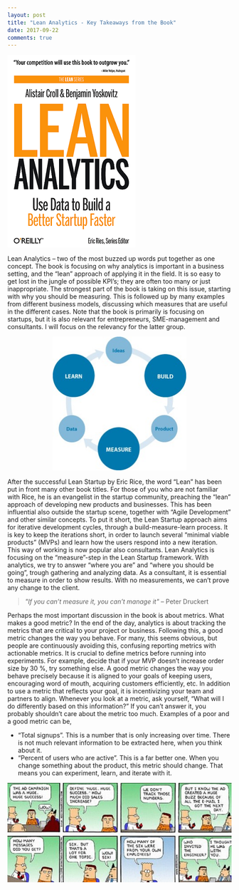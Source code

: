 ```yaml
---
layout: post
title: "Lean Analytics - Key Takeaways from the Book"
date: 2017-09-22
comments: true
---
```



![center](/figs/lean-analytics/book-cover-full_2.png)


Lean Analytics – two of the most buzzed up words put together as one concept. The book is focusing on why analytics is 
important in a business setting, and the “lean” approach of applying it in the field. It is so easy to get lost in the jungle 
of possible KPI’s; they are often too many or just inappropriate. The strongest part of the book is taking on this issue, 
starting with why you should be measuring. This is followed up by many examples from different business models, discussing 
which measures that are useful in the different cases. Note that the book is primarily is focusing on startups, but it is 
also relevant for entrepreneurs, SME-management and consultants. I will focus on the relevancy for the latter group.


<p align="center">
  <img width="300" height="300" src="/figs/lean-analytics/lean_circle.jpg">
</p>




After the successful Lean Startup by Eric Rice, the word “Lean” has been put 
in front many other book titles. For those of you who are not familiar with Rice, he is an
evangelist in the startup community, preaching the “lean” approach of developing new products 
and businesses. This has been influential also outside the startup scene, together with 
“Agile Development” and other similar concepts. To put it short, the Lean Startup approach 
aims for iterative development cycles, through a build-measure-learn process. It is key to 
keep the iterations short, in order to launch several “minimal viable products” (MVPs) and 
learn how the users respond into a new iteration. This way of working is now popular also consultants. 
Lean Analytics is focusing on the “measure”-step in the Lean Startup framework. With analytics, 
we try to answer “where you are” and “where you should be going”, trough gathering and analyzing data. 
As a consultant, it is essential to measure in order to show results. With no measurements, we can’t prove any change to the client.


 > *"If you can’t measure it, you can’t manage it"* – Peter Druckert




Perhaps the most important discussion in the book is about metrics. What makes a good metric? In the end of the day, analytics is about tracking the metrics that are critical to your project or business. Following this, a good metric changes the way you behave. For many, this seems obvious, but people are continuously avoiding this, confusing reporting metrics with actionable metrics. 
It is crucial to define metrics before running into experiments. For example, decide that if your MVP doesn’t increase order size by 30 %, try something else. A good metric changes the way you behave precisely because it is aligned to your goals of keeping users, encouraging word of mouth, acquiring customers efficiently, etc. 
In addition to use a metric that reflects your goal, it is incentivizing your team and partners to align. Whenever you look at a metric, ask yourself, “What will I do differently based on this information?” If you can’t answer it, you probably shouldn’t care about the metric too much. Examples of a poor and a good metric can be,
* “Total signups”. This is a number that is only increasing over time. There is not much relevant information to be extracted here, when you think about it.
* “Percent of users who are active”. This is a far better one. When you change something about the product, this metric should change. That means you can experiment, learn, and iterate with it. 

![center](/figs/lean-analytics/dilbert-marketing_large.jpg)


